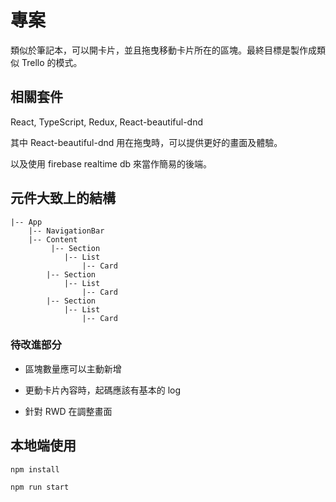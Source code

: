 # 專案

類似於筆記本，可以開卡片，並且拖曳移動卡片所在的區塊。最終目標是製作成類似 Trello 的模式。

## 相關套件

React, TypeScript, Redux, React-beautiful-dnd

其中 React-beautiful-dnd 用在拖曳時，可以提供更好的畫面及體驗。

以及使用 firebase realtime db 來當作簡易的後端。

## 元件大致上的結構

    |-- App
        |-- NavigationBar
        |-- Content
             |-- Section
                |-- List
                    |-- Card
            |-- Section
                |-- List
                    |-- Card
            |-- Section
                |-- List
                    |-- Card

### 待改進部分

- 區塊數量應可以主動新增

- 更動卡片內容時，起碼應該有基本的 log

- 針對 RWD 在調整畫面

## 本地端使用

`npm install`

`npm run start`
